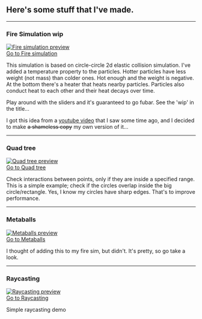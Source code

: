 ## Here's some stuff that I've made.

---

### Fire Simulation wip
[![Fire simulation preview](https://msivonen.github.io/firesim_preview.jpg)<br/>Go to Fire simulation](https://msivonen.github.io/firesim/index.html)

This simulation is based on circle-circle 2d elastic collision simulation. I've added a temperature property to the particles. Hotter particles have less weight (not mass) than colder ones. Hot enough and the weight is negative. At the bottom there's a heater that heats nearby particles. Particles also conduct heat to each other and their heat decays over time.

Play around with the sliders and it's guaranteed to go fubar. See the 'wip' in the title...

I got this idea from a [youtube video](https://www.youtube.com/watch?v=xKEFlg_JMmU) that I saw some time ago, and I decided to make ~~a shameless copy~~ my own version of it...

---

### Quad tree
[![Quad tree preview](https://msivonen.github.io/quadTree_preview.jpg)<br/>Go to Quad tree](https://msivonen.github.io/quadTree/index.html)

Check interactions between points, only if they are inside a specified range.
This is a simple example; check if the circles overlap inside the big circle/rectangle.
Yes, I know my circles have sharp edges. That's to improve performance.

---

### Metaballs
[![Metaballs preview](https://msivonen.github.io/metaballs_preview.jpg)<br/>Go to Metaballs](https://msivonen.github.io/metaballs/index.html)

I thought of adding this to my fire sim, but didn't. It's pretty, so go take a look.

---

### Raycasting
[![Raycasting preview](https://msivonen.github.io/raycasting_preview.jpg)<br/>Go to Raycasting](https://msivonen.github.io/raycasting/index.html)

Simple raycasting demo